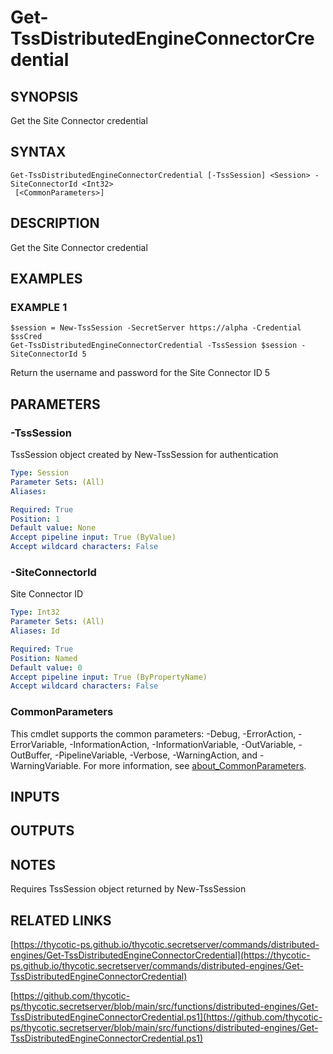 # Get-TssDistributedEngineConnectorCredential

## SYNOPSIS
Get the Site Connector credential

## SYNTAX

```
Get-TssDistributedEngineConnectorCredential [-TssSession] <Session> -SiteConnectorId <Int32>
 [<CommonParameters>]
```

## DESCRIPTION
Get the Site Connector credential

## EXAMPLES

### EXAMPLE 1
```
$session = New-TssSession -SecretServer https://alpha -Credential $ssCred
Get-TssDistributedEngineConnectorCredential -TssSession $session -SiteConnectorId 5
```

Return the username and password for the Site Connector ID 5

## PARAMETERS

### -TssSession
TssSession object created by New-TssSession for authentication

```yaml
Type: Session
Parameter Sets: (All)
Aliases:

Required: True
Position: 1
Default value: None
Accept pipeline input: True (ByValue)
Accept wildcard characters: False
```

### -SiteConnectorId
Site Connector ID

```yaml
Type: Int32
Parameter Sets: (All)
Aliases: Id

Required: True
Position: Named
Default value: 0
Accept pipeline input: True (ByPropertyName)
Accept wildcard characters: False
```

### CommonParameters
This cmdlet supports the common parameters: -Debug, -ErrorAction, -ErrorVariable, -InformationAction, -InformationVariable, -OutVariable, -OutBuffer, -PipelineVariable, -Verbose, -WarningAction, and -WarningVariable. For more information, see [about_CommonParameters](http://go.microsoft.com/fwlink/?LinkID=113216).

## INPUTS

## OUTPUTS

## NOTES
Requires TssSession object returned by New-TssSession

## RELATED LINKS

[https://thycotic-ps.github.io/thycotic.secretserver/commands/distributed-engines/Get-TssDistributedEngineConnectorCredential](https://thycotic-ps.github.io/thycotic.secretserver/commands/distributed-engines/Get-TssDistributedEngineConnectorCredential)

[https://github.com/thycotic-ps/thycotic.secretserver/blob/main/src/functions/distributed-engines/Get-TssDistributedEngineConnectorCredential.ps1](https://github.com/thycotic-ps/thycotic.secretserver/blob/main/src/functions/distributed-engines/Get-TssDistributedEngineConnectorCredential.ps1)

